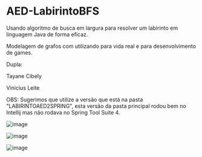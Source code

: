 # AED-LabirintoBFS
Usando algoritmo de busca em largura para resolver um labirinto em linguagem Java de forma eficaz.

Modelagem de grafos com utilizando para vida real e para desenvolvimento de games.

Dupla:

Tayane Cibely

Vinicius Leite 

OBS: Sugerimos que utilize a versão que está na pasta "LABIRINTOAED2SPRING", esta versão da pasta principal rodou bem no Intellij mas não rodava no Spring Tool Suite 4.

![image](https://github.com/ViniciusLeiteCosta/AED-LabirintoBFS/assets/92338016/920b54eb-a0d2-454a-9f95-07900a942f94)


![image](https://github.com/ViniciusLeiteCosta/AED-LabirintoBFS/assets/92338016/922c449a-81b2-4552-b053-17e06bf075e7)


![image](https://github.com/ViniciusLeiteCosta/AED-LabirintoBFS/assets/92338016/a1551fb7-4153-4c0d-a806-4c6a7552b094)
